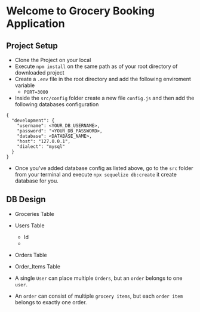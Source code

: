 # Welcome to Grocery Booking Application

## Project Setup
- Clone the Project on your local
- Execute `npm install` on the same path as of your root directory of downloaded project
- Create a `.env` file in the  root directory and add the following enviroment variable
    - `PORT=3000`
- Inside the `src/config` folder create a new file `config.js` and then add the following databases configuration

```
{
  "development": {
    "username": <YOUR_DB_USERNAME>,
    "password": "<YOUR_DB_PASSWORD>,
    "database": <DATABASE_NAME>,
    "host": "127.0.0.1",
    "dialect": "mysql"
  }
}

```
- Once you've added database config as listed  above, go to the `src` folder from your terminal and execute `npx sequelize db:create` it create database for you.

## DB Design
- Groceries Table
- Users Table
    - Id
    - 
- Orders Table
- Order_Items Table

- A single `User` can place multiple `Orders`, but an `order` belongs to one `user`.
- An `order` can consist of multiple `grocery items`, but each `order item` belongs to exactly one order.